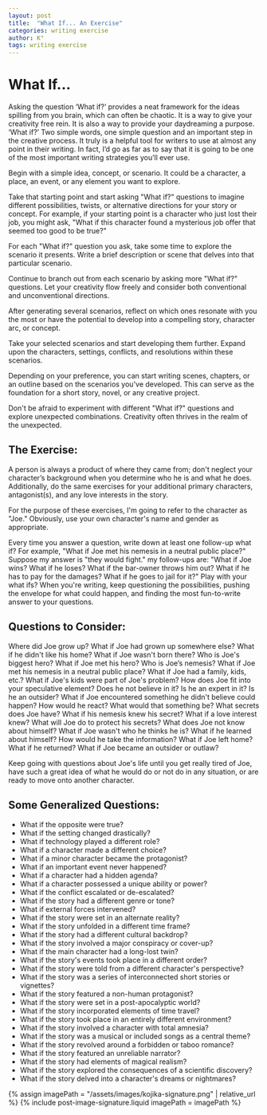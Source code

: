 ```yaml
---
layout: post
title:  "What If... An Exercise"
categories: writing exercise
author: K°
tags: writing exercise
---
```


# What If...
Asking the question ‘What if?’ provides a neat framework for the ideas spilling from you brain, which can often be chaotic. It is a way to give your creativity free rein. It is also a way to provide your daydreaming a purpose. ‘What if?’ Two simple words, one simple question and an important step in the creative process. It truly is a helpful tool for writers to use at almost any point in their writing. In fact, I’d go as far as to say that it is going to be one of the most important writing strategies you’ll ever use.

Begin with a simple idea, concept, or scenario. It could be a character, a place, an event, or any element you want to explore.

Take that starting point and start asking "What if?" questions to imagine different possibilities, twists, or alternative directions for your story or concept. For example, if your starting point is a character who just lost their job, you might ask, "What if this character found a mysterious job offer that seemed too good to be true?"

For each "What if?" question you ask, take some time to explore the scenario it presents. Write a brief description or scene that delves into that particular scenario.

Continue to branch out from each scenario by asking more "What if?" questions. Let your creativity flow freely and consider both conventional and unconventional directions.

After generating several scenarios, reflect on which ones resonate with you the most or have the potential to develop into a compelling story, character arc, or concept.

Take your selected scenarios and start developing them further. Expand upon the characters, settings, conflicts, and resolutions within these scenarios.

Depending on your preference, you can start writing scenes, chapters, or an outline based on the scenarios you've developed. This can serve as the foundation for a short story, novel, or any creative project.

Don't be afraid to experiment with different "What if?" questions and explore unexpected combinations. Creativity often thrives in the realm of the unexpected.

## The Exercise:
A person is always a product of where they came from; don't neglect your character’s background when you determine who he is and what he does. Additionally, do the same exercises for your additional primary characters, antagonist(s), and any love interests in the story.

For the purpose of these exercises, I'm going to refer to the character as "Joe." Obviously, use your own character's name and gender as appropriate.

Every time you answer a question, write down at least one follow-up what if? For example, "What if Joe met his nemesis in a neutral public place?" Suppose my answer is "they would fight." my follow-ups are: "What if Joe wins? What if he loses? What if the bar-owner throws him out? What if he has to pay for the damages? What if he goes to jail for it?" Play with your what ifs? When you're writing, keep questioning the possibilities, pushing the envelope for what could happen, and finding the most fun-to-write answer to your questions.

## Questions to Consider:
Where did Joe grow up?
What if Joe had grown up somewhere else?
What if he didn't like his home?
What if Joe wasn't born there?
Who is Joe's biggest hero?
What if Joe met his hero?
Who is Joe’s nemesis?
What if Joe met his nemesis in a neutral public place?
What if Joe had a family, kids, etc.?
What if Joe's kids were part of Joe's problem?
How does Joe fit into your speculative element?
Does he not believe in it?
Is he an expert in it? Is he an outsider?
What if Joe encountered something he didn't believe could happen?
How would he react?
What would that something be?
What secrets does Joe have?
What if his nemesis knew his secret?
What if a love interest knew?
What will Joe do to protect his secrets?
What does Joe not know about himself?
What if Joe wasn't who he thinks he is?
What if he learned about himself?
How would he take the information?
What if Joe left home?
What if he returned?
What if Joe became an outsider or outlaw?

Keep going with questions about Joe's life until you get really tired of Joe, have such a great idea of what he would do or not do in any situation, or are ready to move onto another character.

## Some Generalized Questions:
- What if the opposite were true?
- What if the setting changed drastically?
- What if technology played a different role?
- What if a character made a different choice?
- What if a minor character became the protagonist?
- What if an important event never happened?
- What if a character had a hidden agenda?
- What if a character possessed a unique ability or power?
- What if the conflict escalated or de-escalated?
- What if the story had a different genre or tone?
- What if external forces intervened?
- What if the story were set in an alternate reality?
- What if the story unfolded in a different time frame?
- What if the story had a different cultural backdrop?
- What if the story involved a major conspiracy or cover-up?
- What if the main character had a long-lost twin?
- What if the story's events took place in a different order?
- What if the story were told from a different character's perspective?
- What if the story was a series of interconnected short stories or vignettes?
- What if the story featured a non-human protagonist?
- What if the story were set in a post-apocalyptic world?
- What if the story incorporated elements of time travel?
- What if the story took place in an entirely different environment?
- What if the story involved a character with total amnesia?
- What if the story was a musical or included songs as a central theme?
- What if the story revolved around a forbidden or taboo romance?
- What if the story featured an unreliable narrator?
- What if the story had elements of magical realism?
- What if the story explored the consequences of a scientific discovery?
- What if the story delved into a character's dreams or nightmares?

<!-- signature -->
{% assign imagePath = "/assets/images/kojika-signature.png" | relative_url %}
{% include post-image-signature.liquid imagePath = imagePath %}